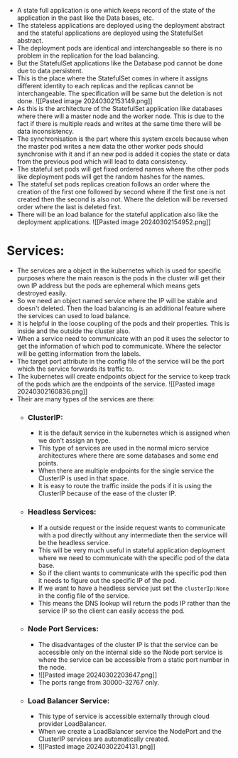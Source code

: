 * A state full application is one which keeps record of the state of the application in the past like the Data bases, etc.
* The stateless applications are deployed using the deployment abstract and the stateful applications are deployed using the StatefulSet abstract.
* The deployment pods are identical and interchangeable so there is no problem in the replication for the load balancing.
* But the StatefulSet applications like the Database pod cannot be done due to data persistent.
* This is the place where the StatefulSet comes in where it assigns different identity to each replicas and the replicas cannot be interchangeable. The specification will be same but the deletion is not done.
 ![[Pasted image 20240302153149.png]]
 * As this is the architecture of the StatefulSet application like databases where there will a master node and the worker node. This is due to the fact if there is multiple reads and writes at the same time there will be data inconsistency.
 * The synchronisation is the part where this system excels because when the master pod writes a new data the other worker pods should synchronise with it and if an new pod is added it copies the state or data from the previous pod which will lead to data consistency.
 * The stateful set pods will get fixed ordered names where the other pods like deployment pods will get the random hashes for the names.
 * The stateful set pods replicas creation follows an order where the creation of the first one followed by second where if the first one is not created then the second is also not. Where the deletion will be reversed order where the last is deleted first.
 * There will be an load balance for the stateful application also like the deployment applications.
 ![[Pasted image 20240302154952.png]]

# Services:
* The services are a object in the kubernetes which is used for specific purposes where the main reason is the pods in the cluster will get their own IP address but the pods are ephemeral which means gets destroyed easily.
* So we need an object named service where the IP will be stable and doesn't deleted. Then the load balancing is an additional feature where the services can used to load balance.
* It is helpful in the loose coupling of the pods and their properties. This is inside and the outside the cluster also.
* When a service need to communicate with an pod it uses the selector to get the information of which pod to communicate. Where the selector will be getting information from the labels. 
* The target port attribute in the config file of the service will be the port which the service forwards its traffic to.
* The kubernetes will create endpoints object for the service to keep track of the pods which are the endpoints of the service.
![[Pasted image 20240302160836.png]]
* Their are many types of the services are there:
	* ### ClusterIP:
		* It is the default service in the kubernetes which is assigned when we don't assign an type.
		* This type of services are used in the normal micro service architectures where there are some databases and some end points.
		* When there are multiple endpoints for the single service the ClusterIP is used in that space.
		* It is easy to route the traffic inside the pods if it is using the ClusterIP because of the ease of the cluster IP.
	* ### Headless Services:
		* If a outside request or the inside request wants to communicate with a pod directly without any intermediate then the service will be the headless service.
		* This will be very much useful in stateful application deployment where we need to communicate with the specific pod of the data base.
		* So if the client wants to communicate with the specific pod then it needs to figure out the specific IP of the pod.
		* If we want to have a headless service just set the `clusterIp:None` in the config file of the service.
		* This means the DNS lookup will return the pods IP rather than the service IP so the client can easily access the pod.
	* ### Node Port Services:
		* The disadvantages of the cluster IP is that the service can be accessible only on the internal side so the Node port service is where the service can be accessible from a static port number in the node.
		* ![[Pasted image 20240302203647.png]]
		* The ports range from 30000-32767 only.
	* ### Load Balancer Service:
		* This type of service is accessible externally through cloud provider LoadBalancer.
		* When we create a LoadBalancer service the NodePort and the ClusterIP services are automatically created.
		* ![[Pasted image 20240302204131.png]]